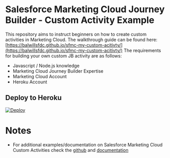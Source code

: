 # Salesforce Marketing Cloud Journey Builder - Custom Activity Example
This repository aims to instruct beginners on how to create custom activities in Marketing Cloud. The walkthrough guide can be found here: [https://balwillsfdc.github.io/sfmc-my-custom-acitivty/](https://balwillsfdc.github.io/sfmc-my-custom-acitivty/) The requirements for building your own custom JB activity are as follows: 
- Javascript / Node.js knowledge
- Marketing Cloud Journey Builder Expertise
- Marketing Cloud Account
- Heroku Account

## Deploy to Heroku
[![Deploy](https://www.herokucdn.com/deploy/button.svg)](https://heroku.com/deploy?https://github.com/balwillSFDC/sfmc-my-custom-acitivty)

# Notes
- For additional examples/documentation on Salesforce Marketing Cloud Custom Activities check the [github](https://github.com/salesforce-marketingcloud/sfmc-example-jb-custom-activity) and [documentation](https://developer.salesforce.com/docs/marketing/marketing-cloud/guide/creating-activities.html)